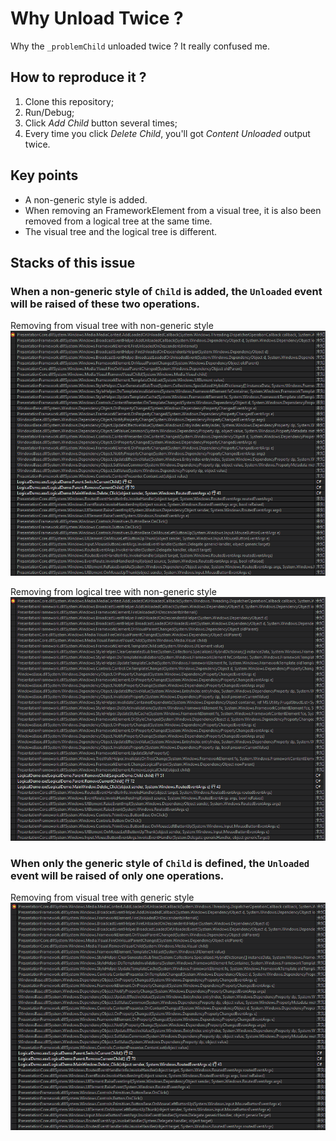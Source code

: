 # Why Unload Twice ?
Why the `_problemChild` unloaded twice ? It really confused me.

## How to reproduce it ?

1. Clone this repository;
1. Run/Debug;
1. Click *Add Child* button several times;
1. Every time you click *Delete Child*, you'll got *Content Unloaded* output twice.

## Key points

- A non-generic style is added.
- When removing an FrameworkElement from a visual tree, it is also been removed from a logical tree at the same time.
- The visual tree and the logical tree is different.

## Stacks of this issue

### When a non-generic style of `Child` is added, the `Unloaded` event will be raised of these two operations.

Removing from visual tree with non-generic style  
![Removing from visual tree with non-generic style](./Docs/removing-from-visual-tree-with-non-generic-style.png)

Removing from logical tree with non-generic style  
![Removing from logical tree with non-generic style](./Docs/removing-from-logical-tree-with-non-generic-style.png)

### When only the generic style of `Child` is defined, the `Unloaded` event will be raised of only one operations.

Removing from visual tree with generic style  
![Removing from visual tree with generic style](./Docs/removing-from-visual-tree-with-generic-style.png)
